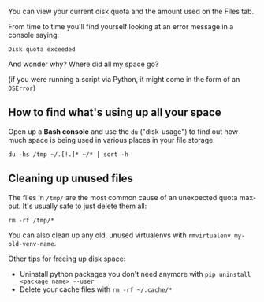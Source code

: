 
<!--
.. title: Disk QuotaExceeded
.. slug: DiskQuota
.. date: 2018-07-13
.. tags:
.. category:
.. link:
.. description:
.. type: text
-->


You can view your current disk quota and the amount used on the Files tab.

From time to time you'll find yourself looking at an error message in a console saying:

    Disk quota exceeded

And wonder why?  Where did all my space go?

(if you were running a script via Python, it might come in the form of an `OSError`)


## How to find what's using up all your space

Open up a **Bash console** and use the `du` ("disk-usage") to find out how much space
is being used in various places in your file storage:

    du -hs /tmp ~/.[!.]* ~/* | sort -h


## Cleaning up unused files

The files in `/tmp/` are the most common cause of an unexpected quota max-out.
It's usually safe to just delete them all:

    rm -rf /tmp/*

You can also clean up any old, unused virtualenvs with `rmvirtualenv my-old-venv-name`.

Other tips for freeing up disk space:
* Uninstall python packages you don't need anymore with `pip uninstall <package name> --user`
* Delete your cache files with `rm -rf ~/.cache/*`
